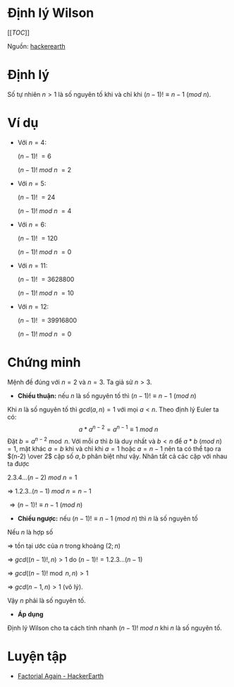 # Định lý Wilson

[[_TOC_]]

Nguồn: [hackerearth](https://www.hackerearth.com/notes/lucas-theorem-wilsons-theorem/)

# Định lý

Số tự nhiên $n>1$ là số nguyên tố khi và chỉ khi $(n-1)!\equiv n-1\ (mod \ n)$.

# Ví dụ

- Với $n=4$:

	$(n-1)!\ =6$

	$(n-1)!\ mod\ n\ =2$

- Với $n=5$:

	$(n-1)!\ =24$

	$(n-1)!\ mod\ n\ =4$

- Với $n=6$:

	$(n-1)!\ =120$

	$(n-1)!\ mod\ n\ =0$

- Với $n=11$:

	$(n-1)!\ =3628800$

	$(n-1)!\ mod\ n\ =10$

- Với $n=12$:

	$(n-1)!\ =39916800$

	$(n-1)!\ mod\ n\ =0$

# Chứng minh

Mệnh đề đúng với $n=2$ và $n=3$. Ta giả sử $n>3$.

- **Chiều thuận:** nếu $n$ là số nguyên tố thì $(n-1)!\equiv n-1 \ (mod \ n)$

Khi $n$ là số nguyên tố thì $gcd(a,n)=1$ với mọi $a < n$. Theo định lý Euler ta có:
$$
a * a^{n-2} = a^{n-1} \equiv 1 \ mod\ n
$$
Đặt $b = a^{n-2} \bmod n$. Với mỗi $a$ thì $b$ là duy nhất và $b < n$ để $a*b\ (mod \ n) \ =1$, mặt khác $a=b$ khi và chỉ khi $a=1$ hoặc $a=n-1$ nên ta có thể tạo ra $(n-2) \over 2$ cặp số $a, b$ phân biệt như vậy. Nhân tất cả các cặp với nhau ta được

$2.3.4...(n-2) \ mod \ n = 1$ 

$\Rightarrow \ 1.2.3..(n-1)\ mod \ n = n-1$

$\Rightarrow (n-1)!\equiv n-1\ (mod \ n)$

- **Chiều ngược:** nếu $(n-1)!\equiv n-1 \ (mod \ n)$ thì $n$ là số nguyên tố

Nếu $n$ là hợp số

$\Rightarrow$ tồn tại ước của $n$ trong khoảng $(2;n)$

$\Rightarrow \ gcd((n-1)!,n)>1$ do $(n-1)!=1.2.3...(n-1)$

$\Rightarrow \ gcd((n-1)! \bmod n,n) > 1$

$\Rightarrow \ gcd(n-1,n) > 1$ (vô lý).

Vậy $n$ phải là số nguyên tố.

- **Áp dụng**

Định lý Wilson cho ta cách tính nhanh $(n-1)!\ mod \ n$ khi $n$ là số nguyên tố.

# Luyện tập

- [Factorial Again - HackerEarth](https://www.hackerearth.com/problem/algorithm/factorial-again-1/)